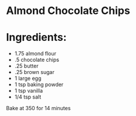 # Almond Chocolate Chips

# Ingredients:
* 1.75 almond flour
* .5 chocolate chips
* .25 butter
* .25 brown sugar
* 1 large egg
* 1 tsp baking powder
* 1 tsp vanilla 
*  1/4 tsp salt 
  
Bake at 350 for 14 minutes
